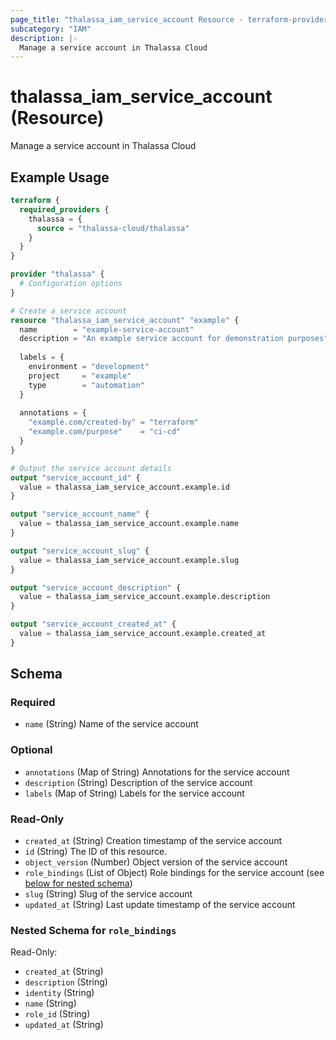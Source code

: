 ```yaml
---
page_title: "thalassa_iam_service_account Resource - terraform-provider-thalassa"
subcategory: "IAM"
description: |-
  Manage a service account in Thalassa Cloud
---
```


# thalassa_iam_service_account (Resource)

Manage a service account in Thalassa Cloud

## Example Usage

```terraform
terraform {
  required_providers {
    thalassa = {
      source = "thalassa-cloud/thalassa"
    }
  }
}

provider "thalassa" {
  # Configuration options
}

# Create a service account
resource "thalassa_iam_service_account" "example" {
  name        = "example-service-account"
  description = "An example service account for demonstration purposes"
  
  labels = {
    environment = "development"
    project     = "example"
    type        = "automation"
  }
  
  annotations = {
    "example.com/created-by" = "terraform"
    "example.com/purpose"    = "ci-cd"
  }
}

# Output the service account details
output "service_account_id" {
  value = thalassa_iam_service_account.example.id
}

output "service_account_name" {
  value = thalassa_iam_service_account.example.name
}

output "service_account_slug" {
  value = thalassa_iam_service_account.example.slug
}

output "service_account_description" {
  value = thalassa_iam_service_account.example.description
}

output "service_account_created_at" {
  value = thalassa_iam_service_account.example.created_at
}
```
<!-- schema generated by tfplugindocs -->
## Schema

### Required

- `name` (String) Name of the service account

### Optional

- `annotations` (Map of String) Annotations for the service account
- `description` (String) Description of the service account
- `labels` (Map of String) Labels for the service account

### Read-Only

- `created_at` (String) Creation timestamp of the service account
- `id` (String) The ID of this resource.
- `object_version` (Number) Object version of the service account
- `role_bindings` (List of Object) Role bindings for the service account (see [below for nested schema](#nestedatt--role_bindings))
- `slug` (String) Slug of the service account
- `updated_at` (String) Last update timestamp of the service account

<a id="nestedatt--role_bindings"></a>
### Nested Schema for `role_bindings`

Read-Only:

- `created_at` (String)
- `description` (String)
- `identity` (String)
- `name` (String)
- `role_id` (String)
- `updated_at` (String)


